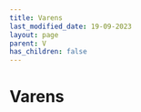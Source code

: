 ```yaml
---
title: Varens
last_modified_date: 19-09-2023
layout: page
parent: V
has_children: false
---
```


Varens
======

